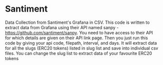 # Santiment
Data Collection from Santiment's Grafana in CSV.
This code is written to extract data from Grafana using their API named sanpy -https://github.com/santiment/sanpy. 
You need to have access to their API for which details are given on their API link page.
Then you just run this code by giving your api code, filepath, interval, and days. It will extract data for all the slugs (ERC20 tokens) listed in slug list and save into individual csv files.
You can change the slug list to extract data of your favourite ERC20 tokens
